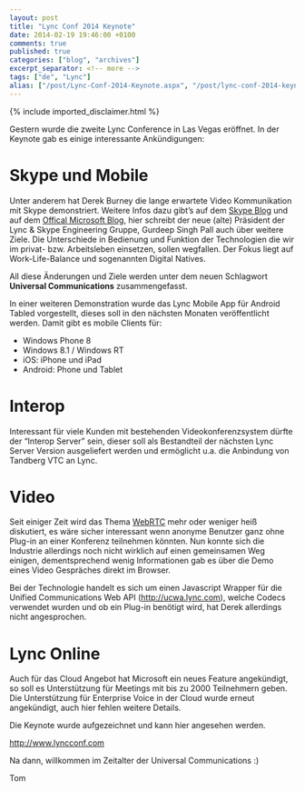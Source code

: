 ```yaml
---
layout: post
title: "Lync Conf 2014 Keynote"
date: 2014-02-19 19:46:00 +0100
comments: true
published: true
categories: ["blog", "archives"]
excerpt_separator: <!-- more -->
tags: ["de", "Lync"]
alias: ["/post/Lync-Conf-2014-Keynote.aspx", "/post/lync-conf-2014-keynote.aspx"]
---
```

<!-- more -->
{% include imported_disclaimer.html %}
<p>Gestern wurde die zweite Lync Conference in Las Vegas er&ouml;ffnet. In der Keynote gab es einige interessante Ank&uuml;ndigungen:</p>
<h1>Skype und Mobile</h1>
<p>Unter anderem hat Derek Burney die lange erwartete Video Kommunikation mit Skype demonstriert. Weitere Infos dazu gibt&rsquo;s auf dem <a href="http://blogs.skype.com/2014/02/18/microsoft-lync-skype-connectivity-v2-adds-video-and-more/">Skype Blog</a> und auf dem <a href="http://blogs.technet.com/b/microsoft_blog/archive/2014/02/18/from-unified-to-universal-the-next-stage-for-communications.aspx">Offical Microsoft Blog</a>, hier schreibt der neue (alte) Pr&auml;sident der Lync &amp; Skype Engineering Gruppe, Gurdeep Singh Pall auch &uuml;ber weitere Ziele. Die Unterschiede in Bedienung und Funktion der Technologien die wir im privat- bzw. Arbeitsleben einsetzen, sollen wegfallen. Der Fokus liegt auf Work-Life-Balance und sogenannten Digital Natives.</p>
<p>All diese &Auml;nderungen und Ziele werden unter dem neuen Schlagwort <strong>Universal Communications</strong> zusammengefasst.</p>
<p>In einer weiteren Demonstration wurde das Lync Mobile App f&uuml;r Android Tabled vorgestellt, dieses soll in den n&auml;chsten Monaten ver&ouml;ffentlicht werden. Damit gibt es mobile Clients f&uuml;r:</p>
<ul>
<li>Windows Phone 8</li>
<li>Windows 8.1 / Windows RT</li>
<li>iOS: iPhone und iPad</li>
<li>Android: Phone und Tablet</li>
</ul>
<h1>Interop</h1>
<p>Interessant f&uuml;r viele Kunden mit bestehenden Videokonferenzsystem d&uuml;rfte der &ldquo;Interop Server&rdquo; sein, dieser soll als Bestandteil der n&auml;chsten Lync Server Version ausgeliefert werden und erm&ouml;glicht u.a. die Anbindung von Tandberg VTC an Lync.</p>
<h1>Video</h1>
<p>Seit einiger Zeit wird das Thema <a href="http://www.webrtc.org/">WebRTC</a> mehr oder weniger hei&szlig; diskutiert, es w&auml;re sicher interessant wenn anonyme Benutzer ganz ohne Plug-in an einer Konferenz teilnehmen k&ouml;nnten. Nun konnte sich die Industrie allerdings noch nicht wirklich auf einen gemeinsamen Weg einigen, dementsprechend wenig Informationen gab es &uuml;ber die Demo eines Video Gespr&auml;ches direkt im Browser.</p>
<p>Bei der Technologie handelt es sich um einen Javascript Wrapper f&uuml;r die Unified Communications Web API (<a href="http://ucwa.lync.com">http://ucwa.lync.com</a>), welche Codecs verwendet wurden und ob ein Plug-in ben&ouml;tigt wird, hat Derek allerdings nicht angesprochen.</p>
<h1>Lync Online</h1>
<p>Auch f&uuml;r das Cloud Angebot hat Microsoft ein neues Feature angek&uuml;ndigt, so soll es Unterst&uuml;tzung f&uuml;r Meetings mit bis zu 2000 Teilnehmern geben. Die Unterst&uuml;tzung f&uuml;r Enterprise Voice in der Cloud wurde erneut angek&uuml;ndigt, auch hier fehlen weitere Details.</p>
<p>Die Keynote wurde aufgezeichnet und kann hier angesehen werden.</p>
<p><a href="http://www.lyncconf.com">http://www.lyncconf.com</a></p>
<p>Na dann, willkommen im Zeitalter der Universal Communications :)</p>
<p>Tom</p>
